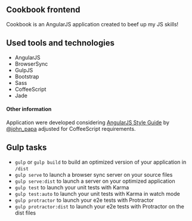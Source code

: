 ## Cookbook frontend
  Cookbook is an AngularJS application created to beef up my JS skills!

## Used tools and technologies
  * AngularJS
  * BrowserSync
  * GulpJS
  * Bootstrap
  * Sass
  * CoffeeScript
  * Jade

#### Other information

  Application were developed considering [AngularJS Style Guide](  https://github.com/Plateful/plateful-mobile/wiki/AngularJS-CoffeeScript-Style-Guid
) by [@john_papa](//twitter.com/john_papa) adjusted for CoffeeScript requirements.

## Gulp tasks

* `gulp` or `gulp build` to build an optimized version of your application in `/dist`
* `gulp serve` to launch a browser sync server on your source files
* `gulp serve:dist` to launch a server on your optimized application
* `gulp test` to launch your unit tests with Karma
* `gulp test:auto` to launch your unit tests with Karma in watch mode
* `gulp protractor` to launch your e2e tests with Protractor
* `gulp protractor:dist` to launch your e2e tests with Protractor on the dist files
